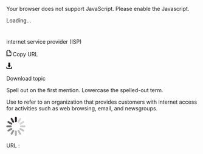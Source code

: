 Your browser does not support JavaScript. Please enable the Javascript.

Loading...

# 

internet service provider (ISP)

![Copy URL](internet-service-provider_files/Copy.png)
Copy URL

![Download](internet-service-provider_files/Download.png)

Download topic

Spell out on the first mention. Lowercase the spelled-out term.

Use
to refer to an organization that provides customers with internet
access for activities such as web browsing, email, and newsgroups.

![In progress](internet-service-provider_files/activity-large.gif)

URL :
